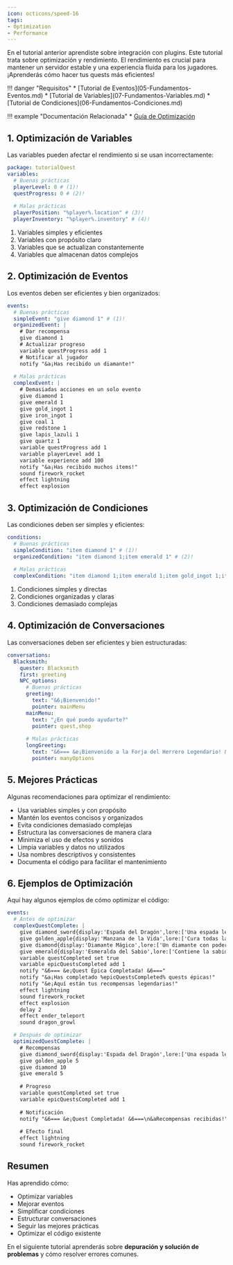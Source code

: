 ```yaml
---
icon: octicons/speed-16
tags:
- Optimization
- Performance
---
```


En el tutorial anterior aprendiste sobre integración con plugins. Este tutorial trata sobre optimización y rendimiento.
El rendimiento es crucial para mantener un servidor estable y una experiencia fluida para los jugadores.
¡Aprenderás cómo hacer tus quests más eficientes!

<div class="grid" markdown>
!!! danger "Requisitos"
    * [Tutorial de Eventos](05-Fundamentos-Eventos.md)
    * [Tutorial de Variables](07-Fundamentos-Variables.md)
    * [Tutorial de Condiciones](06-Fundamentos-Condiciones.md)

!!! example "Documentación Relacionada"
    * [Guía de Optimización](../../../Documentation/Features/Optimization.md)
</div>

## 1. Optimización de Variables

Las variables pueden afectar el rendimiento si se usan incorrectamente:

``` YAML title="package.yml" linenums="1"
package: tutorialQuest
variables:
  # Buenas prácticas
  playerLevel: 0 # (1)!
  questProgress: 0 # (2)!
  
  # Malas prácticas
  playerPosition: "%player%.location" # (3)!
  playerInventory: "%player%.inventory" # (4)!
```

1. Variables simples y eficientes
2. Variables con propósito claro
3. Variables que se actualizan constantemente
4. Variables que almacenan datos complejos

## 2. Optimización de Eventos

Los eventos deben ser eficientes y bien organizados:

``` YAML title="events.yml" linenums="1"
events:
  # Buenas prácticas
  simpleEvent: "give diamond 1" # (1)!
  organizedEvent: |
    # Dar recompensa
    give diamond 1
    # Actualizar progreso
    variable questProgress add 1
    # Notificar al jugador
    notify "&a¡Has recibido un diamante!"
  
  # Malas prácticas
  complexEvent: |
    # Demasiadas acciones en un solo evento
    give diamond 1
    give emerald 1
    give gold_ingot 1
    give iron_ingot 1
    give coal 1
    give redstone 1
    give lapis_lazuli 1
    give quartz 1
    variable questProgress add 1
    variable playerLevel add 1
    variable experience add 100
    notify "&a¡Has recibido muchos items!"
    sound firework_rocket
    effect lightning
    effect explosion
```

## 3. Optimización de Condiciones

Las condiciones deben ser simples y eficientes:

``` YAML title="conditions.yml" linenums="1"
conditions:
  # Buenas prácticas
  simpleCondition: "item diamond 1" # (1)!
  organizedCondition: "item diamond 1;item emerald 1" # (2)!
  
  # Malas prácticas
  complexCondition: "item diamond 1;item emerald 1;item gold_ingot 1;item iron_ingot 1;item coal 1;item redstone 1;item lapis_lazuli 1;item quartz 1" # (3)!
```

1. Condiciones simples y directas
2. Condiciones organizadas y claras
3. Condiciones demasiado complejas

## 4. Optimización de Conversaciones

Las conversaciones deben ser eficientes y bien estructuradas:

``` YAML title="conversations.yml" linenums="1"
conversations:
  Blacksmith:
    quester: Blacksmith
    first: greeting
    NPC_options:
      # Buenas prácticas
      greeting:
        text: "&6¡Bienvenido!"
        pointer: mainMenu
      mainMenu:
        text: "¿En qué puedo ayudarte?"
        pointer: quest,shop
      
      # Malas prácticas
      longGreeting:
        text: "&6=== &e¡Bienvenido a la Forja del Herrero Legendario! &6===\n&7Hola &f%player%&7, ¿en qué puedo ayudarte hoy?\n&7Tenemos muchas opciones disponibles para ti.\n&7Puedes ver nuestras quests, comprar items, o simplemente charlar.\n&7¿Qué te gustaría hacer?"
        pointer: manyOptions
```

## 5. Mejores Prácticas

Algunas recomendaciones para optimizar el rendimiento:

* Usa variables simples y con propósito
* Mantén los eventos concisos y organizados
* Evita condiciones demasiado complejas
* Estructura las conversaciones de manera clara
* Minimiza el uso de efectos y sonidos
* Limpia variables y datos no utilizados
* Usa nombres descriptivos y consistentes
* Documenta el código para facilitar el mantenimiento

## 6. Ejemplos de Optimización

Aquí hay algunos ejemplos de cómo optimizar el código:

``` YAML title="events.yml" linenums="1"
events:
  # Antes de optimizar
  complexQuestComplete: |
    give diamond_sword{display:'Espada del Dragón',lore:['Una espada legendaria','Forjada en las llamas del dragón'],enchantments:{sharpness:5,unbreaking:3,fire_aspect:2}} 1
    give golden_apple{display:'Manzana de la Vida',lore:['Cura todas las heridas']} 5
    give diamond{display:'Diamante Mágico',lore:['Un diamante con poderes místicos']} 10
    give emerald{display:'Esmeralda del Sabio',lore:['Contiene la sabiduría de los antiguos']} 5
    variable questCompleted set true
    variable epicQuestsCompleted add 1
    notify "&6=== &e¡Quest Épica Completada! &6==="
    notify "&a¡Has completado %epicQuestsCompleted% quests épicas!"
    notify "&e¡Aquí están tus recompensas legendarias!"
    effect lightning
    sound firework_rocket
    effect explosion
    delay 2
    effect ender_teleport
    sound dragon_growl

  # Después de optimizar
  optimizedQuestComplete: |
    # Recompensas
    give diamond_sword{display:'Espada del Dragón',lore:['Una espada legendaria'],enchantments:{sharpness:5}} 1
    give golden_apple 5
    give diamond 10
    give emerald 5
    
    # Progreso
    variable questCompleted set true
    variable epicQuestsCompleted add 1
    
    # Notificación
    notify "&6=== &e¡Quest Completada! &6===\n&aRecompensas recibidas!"
    
    # Efecto final
    effect lightning
    sound firework_rocket
```

## Resumen

Has aprendido cómo:
* Optimizar variables
* Mejorar eventos
* Simplificar condiciones
* Estructurar conversaciones
* Seguir las mejores prácticas
* Optimizar el código existente

En el siguiente tutorial aprenderás sobre **depuración y solución de problemas** y cómo resolver errores comunes. 